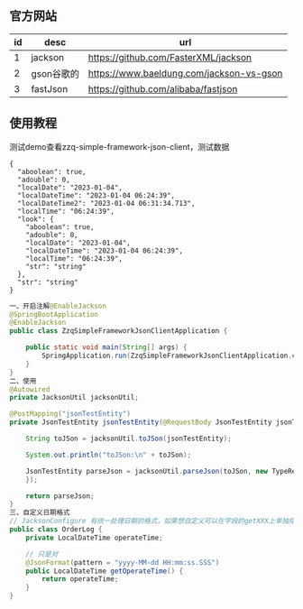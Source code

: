 ## 官方网站
id|desc|url
---|----|----
1|jackson|https://github.com/FasterXML/jackson
2|gson谷歌的|https://www.baeldung.com/jackson-vs-gson
3|fastJson|https://github.com/alibaba/fastjson

## 使用教程
测试demo查看zzq-simple-framework-json-client，测试数据
```
{
  "aboolean": true,
  "adouble": 0,
  "localDate": "2023-01-04",
  "localDateTime": "2023-01-04 06:24:39",
  "localDateTime2": "2023-01-04 06:31:34.713",
  "localTime": "06:24:39",
  "look": {
    "aboolean": true,
    "adouble": 0,
    "localDate": "2023-01-04",
    "localDateTime": "2023-01-04 06:24:39",
    "localTime": "06:24:39",
    "str": "string"
  },
  "str": "string"
}
```
```java
一、开启注解@EnableJackson
@SpringBootApplication
@EnableJackson
public class ZzqSimpleFrameworkJsonClientApplication {

    public static void main(String[] args) {
        SpringApplication.run(ZzqSimpleFrameworkJsonClientApplication.class, args);
    }
}
二、使用
@Autowired
private JacksonUtil jacksonUtil;

@PostMapping("jsonTestEntity")
private JsonTestEntity jsonTestEntity(@RequestBody JsonTestEntity jsonTestEntity){

    String toJSon = jacksonUtil.toJSon(jsonTestEntity);

    System.out.println("toJSon:\n" + toJSon);

    JsonTestEntity parseJson = jacksonUtil.parseJson(toJSon, new TypeReference<JsonTestEntity>() {
    });

    return parseJson;
}
三、自定义日期格式
// JacksonConfigure 有统一处理日期的格式，如果想自定义可以在字段的getXXX上单独指定
public class OrderLog {
    private LocalDateTime operateTime;

    // 只是对
    @JsonFormat(pattern = "yyyy-MM-dd HH:mm:ss.SSS")
    public LocalDateTime getOperateTime() {
        return operateTime;
    }
}
```



